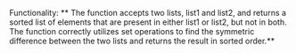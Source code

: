 Functionality: ** The function accepts two lists, list1 and list2, and returns a sorted list of elements that are present in either list1 or list2, but not in both. The function correctly utilizes set operations to find the symmetric difference between the two lists and returns the result in sorted order.**